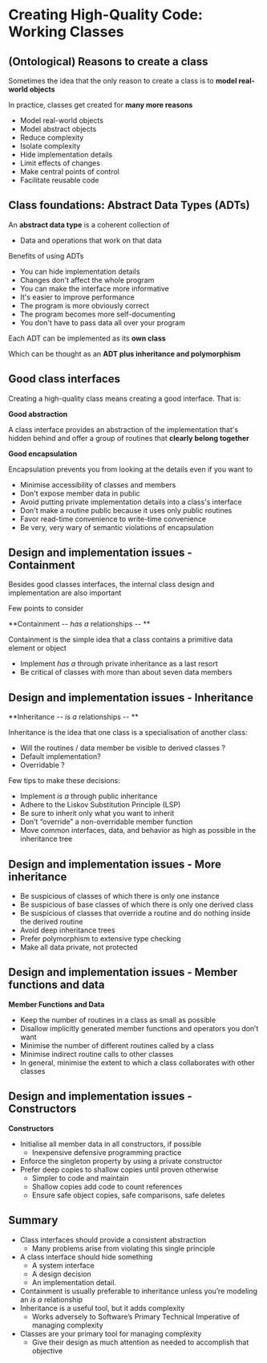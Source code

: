 # Creating High-Quality Code: Working Classes

## (Ontological) Reasons to create a class 

Sometimes the idea that the only reason to create a class is to **model real-world objects**

In practice, classes get created for **many more reasons**

- Model real-world objects
- Model abstract objects
- Reduce complexity
- Isolate complexity
- Hide implementation details
- Limit effects of changes
- Make central points of control
- Facilitate reusable code


## Class foundations: Abstract Data Types (ADTs)

An **abstract data type** is a coherent collection of

- Data and operations that work on that data

Benefits of using ADTs

- You can hide implementation details
- Changes don't affect the whole program
- You can make the interface more informative
- It's easier to improve performance
- The program is more obviously correct
- The program becomes more self-documenting
- You don't have to pass data all over your program

Each ADT can be implemented as its **own class**

Which can be thought as an **ADT plus inheritance and polymorphism**

## Good class interfaces

Creating a high-quality class means creating a good interface. That is:

**Good abstraction**

A class interface provides an abstraction of the implementation that's hidden behind and offer a group of routines that **clearly belong together**

**Good encapsulation**

Encapsulation prevents you from looking at the details even if you want to

- Minimise accessibility of classes and members
- Don't expose member data in public
- Avoid putting private implementation details into a class's interface
- Don't make a routine public because it uses only public routines
- Favor read-time convenience to write-time convenience
- Be very, very wary of semantic violations of encapsulation

## Design and implementation issues - Containment

Besides good classes interfaces, the internal class design and implementation are also important

Few points to consider

**Containment -- _has a_ relationships -- **

Containment is the simple idea that a class contains a primitive data element or object

- Implement _has a_ through private inheritance as a last resort
- Be critical of classes with more than about seven data members

## Design and implementation issues - Inheritance

**Inheritance -- _is a_ relationships -- **

Inheritance is the idea that one class is a specialisation of another class:

- Will the routines / data member be visible to derived classes ? 
- Default implementation? 
- Overridable ?

Few tips to make these decisions:

- Implement _is a_ through public inheritance
- Adhere to the Liskov Substitution Principle (LSP)
- Be sure to inherit only what you want to inherit
- Don’t “override” a non-overridable member function
- Move common interfaces, data, and behavior as high as possible in the inheritance tree

## Design and implementation issues - More inheritance

- Be suspicious of classes of which there is only one instance
- Be suspicious of base classes of which there is only one derived class
- Be suspicious of classes that override a routine and do nothing inside the derived routine
- Avoid deep inheritance trees
- Prefer polymorphism to extensive type checking
- Make all data private, not protected

## Design and implementation issues - Member functions and data

**Member Functions and Data**

- Keep the number of routines in a class as small as possible
- Disallow implicitly generated member functions and operators you don’t want
- Minimise the number of different routines called by a class
- Minimise indirect routine calls to other classes
- In general, minimise the extent to which a class collaborates with other classes

## Design and implementation issues - Constructors

**Constructors**

- Initialise all member data in all constructors, if possible
  - Inexpensive defensive programming practice
- Enforce the singleton property by using a private constructor
- Prefer deep copies to shallow copies until proven otherwise
  - Simpler to code and maintain
  - Shallow copies add code to count references
  - Ensure safe object copies, safe comparisons, safe deletes

## Summary

- Class interfaces should provide a consistent abstraction
  - Many problems arise from violating this single principle
- A class interface should hide something
  - A system interface
  - A design decision
  - An implementation detail.
- Containment is usually preferable to inheritance unless you’re modeling an _is a_ relationship
- Inheritance is a useful tool, but it adds complexity
  - Works adversely to Software’s Primary Technical Imperative of managing complexity
- Classes are your primary tool for managing complexity
  - Give their design as much attention as needed to accomplish that objective
